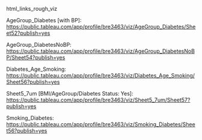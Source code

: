 html_links_rough_viz


AgeGroup_Diabetes [with BP]:
https://public.tableau.com/app/profile/bre3463/viz/AgeGroup_Diabetes/Sheet52?publish=yes


AgeGroup_DiabetesNoBP:
https://public.tableau.com/app/profile/bre3463/viz/AgeGroup_DiabetesNoBP/Sheet54?publish=yes


Diabetes_Age_Smoking:
https://public.tableau.com/app/profile/bre3463/viz/Diabetes_Age_Smoking/Sheet56?publish=yes


Sheet5_7um [BMI/AgeGroup/Diabetes Status: Yes]:
https://public.tableau.com/app/profile/bre3463/viz/Sheet5_7um/Sheet57?publish=yes


Smoking_Diabetes:
https://public.tableau.com/app/profile/bre3463/viz/Smoking_Diabetes/Sheet56?publish=yes
